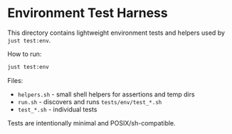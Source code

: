 # Environment Test Harness

This directory contains lightweight environment tests and helpers used by `just test:env`.

How to run:

```sh
just test:env
```

Files:

-   `helpers.sh` - small shell helpers for assertions and temp dirs
-   `run.sh` - discovers and runs `tests/env/test_*.sh`
-   `test_*.sh` - individual tests

Tests are intentionally minimal and POSIX/sh-compatible.
